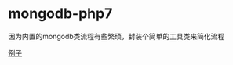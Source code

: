 # mongodb-php7
因为内置的mongodb类流程有些繁琐，封装个简单的工具类来简化流程

[例子](https://github.com/zdz1715/mongodb-php7/blob/master/example/simple.php)


